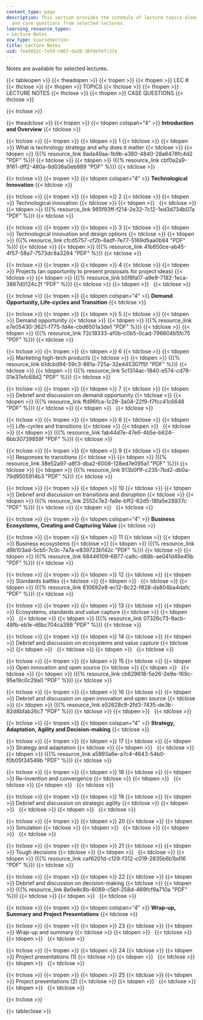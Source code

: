 ```yaml
---
content_type: page
description: This section provides the schedule of lecture topics along with notes
  and case questions from selected lectures.
learning_resource_types:
- Lecture Notes
ocw_type: CourseSection
title: Lecture Notes
uid: fea3852c-7e50-c067-da20-3bfdefefc37a
---
```


Notes are available for selected lectures.

{{< tableopen >}}
{{< theadopen >}}
{{< tropen >}}
{{< thopen >}}
LEC #
{{< thclose >}}
{{< thopen >}}
TOPICS
{{< thclose >}}
{{< thopen >}}
LECTURE NOTES
{{< thclose >}}
{{< thopen >}}
CASE QUESTIONS
{{< thclose >}}

{{< trclose >}}

{{< theadclose >}}
{{< tropen >}}
{{< tdopen colspan="4" >}}
**Introduction and Overview**
{{< tdclose >}}

{{< trclose >}}
{{< tropen >}}
{{< tdopen >}}
1
{{< tdclose >}}
{{< tdopen >}}
What is technology strategy and why does it matter
{{< tdclose >}}
{{< tdopen >}}
({{% resource_link 9ada49aa-1b9b-a380-4840-28a6478fc4d2 "PDF" %}})
{{< tdclose >}}
{{< tdopen >}}
({{% resource_link cbf0a2a9-9161-dff2-480a-9d036a0eb989 "PDF" %}})
{{< tdclose >}}

{{< trclose >}}
{{< tropen >}}
{{< tdopen colspan="4" >}}
**Technological Innovation**
{{< tdclose >}}

{{< trclose >}}
{{< tropen >}}
{{< tdopen >}}
2
{{< tdclose >}}
{{< tdopen >}}
Technological innovation
{{< tdclose >}}
{{< tdopen >}}
 
{{< tdclose >}}
{{< tdopen >}}
({{% resource_link 965f93ff-f214-2e32-7c12-1ed3d734b07a "PDF" %}})
{{< tdclose >}}

{{< trclose >}}
{{< tropen >}}
{{< tdopen >}}
3
{{< tdclose >}}
{{< tdopen >}}
Technological innovation and design options
{{< tdclose >}}
{{< tdopen >}}
({{% resource_link cfcd5757-cf2b-6adf-7e77-5169d5aa0b94 "PDF" %}})
{{< tdclose >}}
{{< tdopen >}}
({{% resource_link 41b650ce-ab45-4f57-58a7-7573dc8a3264 "PDF" %}})
{{< tdclose >}}

{{< trclose >}}
{{< tropen >}}
{{< tdopen >}}
4
{{< tdclose >}}
{{< tdopen >}}
Projects (an opportunity to present proposals for project ideas)
{{< tdclose >}}
{{< tdopen >}}
({{% resource_link b5f8fa17-a9e9-7182-1eca-3887d0124c2f "PDF" %}})
{{< tdclose >}}
{{< tdopen >}}
 
{{< tdclose >}}

{{< trclose >}}
{{< tropen >}}
{{< tdopen colspan="4" >}}
**Demand Opportunity, Life-cycles and Transition**
{{< tdclose >}}

{{< trclose >}}
{{< tropen >}}
{{< tdopen >}}
5
{{< tdclose >}}
{{< tdopen >}}
Demand opportunity
{{< tdclose >}}
{{< tdopen >}}
({{% resource_link e7e05430-3621-f775-fd4e-cbd6501a3de1 "PDF" %}})
{{< tdclose >}}
{{< tdopen >}}
({{% resource_link 72c18333-af0b-c0b5-0cad-798804b5fc75 "PDF" %}})
{{< tdclose >}}

{{< trclose >}}
{{< tropen >}}
{{< tdopen >}}
6
{{< tdclose >}}
{{< tdopen >}}
Marketing high-tech products
{{< tdclose >}}
{{< tdopen >}}
({{% resource_link b1dcbd94-59c3-881a-725a-32e445307f5f "PDF" %}})
{{< tdclose >}}
{{< tdopen >}}
({{% resource_link 5c1314ac-1840-e574-cd78-01e37efc68d2 "PDF" %}})
{{< tdclose >}}

{{< trclose >}}
{{< tropen >}}
{{< tdopen >}}
7
{{< tdclose >}}
{{< tdopen >}}
Debrief and discussion on demand opportunity
{{< tdclose >}}
{{< tdopen >}}
({{% resource_link ffd96fca-1c29-3a04-22f9-f7fcc41c6648 "PDF" %}})
{{< tdclose >}}
{{< tdopen >}}
 
{{< tdclose >}}

{{< trclose >}}
{{< tropen >}}
{{< tdopen >}}
8
{{< tdclose >}}
{{< tdopen >}}
Life-cycles and transitions
{{< tdclose >}}
{{< tdopen >}}
 
{{< tdclose >}}
{{< tdopen >}}
({{% resource_link fab44d7e-47e6-4b5e-b624-6bb30739859f "PDF" %}})
{{< tdclose >}}

{{< trclose >}}
{{< tropen >}}
{{< tdopen >}}
9
{{< tdclose >}}
{{< tdopen >}}
Responses to transitions
{{< tdclose >}}
{{< tdopen >}}
({{% resource_link 38e52a97-a8f3-dba2-6008-128ed7e095a1 "PDF" %}})
{{< tdclose >}}
{{< tdopen >}}
({{% resource_link 913b0f1f-c235-7bd2-db0a-79d9505914b3 "PDF" %}})
{{< tdclose >}}

{{< trclose >}}
{{< tropen >}}
{{< tdopen >}}
10
{{< tdclose >}}
{{< tdopen >}}
Debrief and discussion on transitions and disruption
{{< tdclose >}}
{{< tdopen >}}
({{% resource_link 2552c7e2-fa9e-bff2-82d5-18fa5e28937c "PDF" %}})
{{< tdclose >}}
{{< tdopen >}}
 
{{< tdclose >}}

{{< trclose >}}
{{< tropen >}}
{{< tdopen colspan="4" >}}
**Business Ecosystems, Creating and Capturing Value**
{{< tdclose >}}

{{< trclose >}}
{{< tropen >}}
{{< tdopen >}}
11
{{< tdclose >}}
{{< tdopen >}}
Business ecosystems
{{< tdclose >}}
{{< tdopen >}}
({{% resource_link d9b103ad-5cb5-7c0c-7a7a-e839723b142c "PDF" %}})
{{< tdclose >}}
{{< tdopen >}}
({{% resource_link 68446109-6877-ca9c-d88b-ae041d46e45b "PDF" %}})
{{< tdclose >}}

{{< trclose >}}
{{< tropen >}}
{{< tdopen >}}
12
{{< tdclose >}}
{{< tdopen >}}
Standards battles
{{< tdclose >}}
{{< tdopen >}}
 
{{< tdclose >}}
{{< tdopen >}}
({{% resource_link 610692e8-ec12-8c22-f828-da804ba4dafc "PDF" %}})
{{< tdclose >}}

{{< trclose >}}
{{< tropen >}}
{{< tdopen >}}
13
{{< tdclose >}}
{{< tdopen >}}
Ecosystems, standards and value capture
{{< tdclose >}}
{{< tdopen >}}
 
{{< tdclose >}}
{{< tdopen >}}
({{% resource_link 07326c73-9acb-48fb-eb1e-d6bc704ca399 "PDF" %}})
{{< tdclose >}}

{{< trclose >}}
{{< tropen >}}
{{< tdopen >}}
14
{{< tdclose >}}
{{< tdopen >}}
Debrief and discussion on ecosystems and value capture
{{< tdclose >}}
{{< tdopen >}}
 
{{< tdclose >}}
{{< tdopen >}}
 
{{< tdclose >}}

{{< trclose >}}
{{< tropen >}}
{{< tdopen >}}
15
{{< tdclose >}}
{{< tdopen >}}
Open innovation and open source
{{< tdclose >}}
{{< tdopen >}}
 
{{< tdclose >}}
{{< tdopen >}}
({{% resource_link cb629618-5e26-2e9e-169c-95e19c0c29a0 "PDF" %}})
{{< tdclose >}}

{{< trclose >}}
{{< tropen >}}
{{< tdopen >}}
16
{{< tdclose >}}
{{< tdopen >}}
Debrief and discussion on open innovation and open source
{{< tdclose >}}
{{< tdopen >}}
({{% resource_link e52628c9-2fd3-7435-de3b-82d8bfab26c7 "PDF" %}})
{{< tdclose >}}
{{< tdopen >}}
 
{{< tdclose >}}

{{< trclose >}}
{{< tropen >}}
{{< tdopen colspan="4" >}}
**Strategy, Adaptation, Agility and Decision-making**
{{< tdclose >}}

{{< trclose >}}
{{< tropen >}}
{{< tdopen >}}
17
{{< tdclose >}}
{{< tdopen >}}
Strategy and adaptation
{{< tdclose >}}
{{< tdopen >}}
 
{{< tdclose >}}
{{< tdopen >}}
({{% resource_link a5993a6e-a7c4-4643-54b0-f0b05f34549b "PDF" %}})
{{< tdclose >}}

{{< trclose >}}
{{< tropen >}}
{{< tdopen >}}
18
{{< tdclose >}}
{{< tdopen >}}
Re-invention and convergence
{{< tdclose >}}
{{< tdopen >}}
 
{{< tdclose >}}
{{< tdopen >}}
 
{{< tdclose >}}

{{< trclose >}}
{{< tropen >}}
{{< tdopen >}}
19
{{< tdclose >}}
{{< tdopen >}}
Debrief and discussion on strategic agility
{{< tdclose >}}
{{< tdopen >}}
 
{{< tdclose >}}
{{< tdopen >}}
 
{{< tdclose >}}

{{< trclose >}}
{{< tropen >}}
{{< tdopen >}}
20
{{< tdclose >}}
{{< tdopen >}}
Simulation
{{< tdclose >}}
{{< tdopen >}}
 
{{< tdclose >}}
{{< tdopen >}}
 
{{< tdclose >}}

{{< trclose >}}
{{< tropen >}}
{{< tdopen >}}
21
{{< tdclose >}}
{{< tdopen >}}
Tough decisions
{{< tdclose >}}
{{< tdopen >}}
 
{{< tdclose >}}
{{< tdopen >}}
({{% resource_link caf6201d-c129-f312-c019-2835b6b1bd16 "PDF" %}})
{{< tdclose >}}

{{< trclose >}}
{{< tropen >}}
{{< tdopen >}}
22
{{< tdclose >}}
{{< tdopen >}}
Debrief and discussion on decision-making
{{< tdclose >}}
{{< tdopen >}}
({{% resource_link 8e0e8c8b-6089-c5bf-258d-469fcf9a710a "PDF" %}})
{{< tdclose >}}
{{< tdopen >}}
 
{{< tdclose >}}

{{< trclose >}}
{{< tropen >}}
{{< tdopen colspan="4" >}}
**Wrap-up, Summary and Project Presentations**
{{< tdclose >}}

{{< trclose >}}
{{< tropen >}}
{{< tdopen >}}
23
{{< tdclose >}}
{{< tdopen >}}
Wrap-up and summary
{{< tdclose >}}
{{< tdopen >}}
 
{{< tdclose >}}
{{< tdopen >}}
 
{{< tdclose >}}

{{< trclose >}}
{{< tropen >}}
{{< tdopen >}}
24
{{< tdclose >}}
{{< tdopen >}}
Project presentations (1)
{{< tdclose >}}
{{< tdopen >}}
 
{{< tdclose >}}
{{< tdopen >}}
 
{{< tdclose >}}

{{< trclose >}}
{{< tropen >}}
{{< tdopen >}}
25
{{< tdclose >}}
{{< tdopen >}}
Project presentations (2)
{{< tdclose >}}
{{< tdopen >}}
 
{{< tdclose >}}
{{< tdopen >}}
 
{{< tdclose >}}

{{< trclose >}}

{{< tableclose >}}